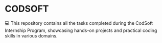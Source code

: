 # CODSOFT
💻 This repository contains all the tasks completed during the CodSoft Internship Program, showcasing hands-on projects and practical coding skills in various domains.
